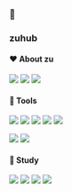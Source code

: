 ### 💖

### zuhub


#### ❤ About zu

<a href="https://blog.naver.com/zuyoe"><img src="https://img.shields.io/badge/Blog-03C75A?style=flat-square&logo=Micro.blog&logoColor=white"/></a> 
<a href="https://bramble-grain-7b3.notion.site/6dc446121b724374873eb076409d9b1d"><img src="https://img.shields.io/badge/Notion-000000?style=flat-square&logo=notion&logoColor=white"/></a>
<a href="https://www.instagram.com/zu.yoe/"><img src="https://img.shields.io/badge/Instagram-E4405F?style=flat-square&logo=Instagram&logoColor=white"/></a>


#### 🧡 Tools

<img src="https://img.shields.io/badge/Photoshop-0080FF?style=flat-square&logo=Adobe Photoshop&logoColor=white"/> <img src="https://img.shields.io/badge/Illustrator-FF9A00?style=flat-square&logo=Adobe Illustrator&logoColor=white"/> <img src="https://img.shields.io/badge/InDesign-FF3366?style=flat-square&logo=Adobe InDesign&logoColor=white"/> <img src="https://img.shields.io/badge/Lightroom-31A8FF?style=flat-square&logo=Adobe Lightroom&logoColor=white"/> <img src="https://img.shields.io/badge/XD-FF61F6?style=flat-square&logo=Adobe XD&logoColor=white"/> 

<img src="https://img.shields.io/badge/Visual Studio Code-007ACC?style=flat-square&logo=Visual Studio Code&logoColor=white"/> <img src="https://img.shields.io/badge/GitHub-181717?style=flat-square&logo=GitHub&logoColor=white"/>

#### 💛 Study 
<img src="https://img.shields.io/badge/HTML-E34F26?style=flat-square&logo=HTML5&logoColor=white"/> <img src="https://img.shields.io/badge/CSS-1572B6?style=flat-square&logo=HTML5&logoColor=white"/> <img src="https://img.shields.io/badge/HTML-F7DF1E?style=flat-square&logo=JavaScript&logoColor=white"/> <img src="https://img.shields.io/badge/React-61DAFB?style=flat-square&logo=React&logoColor=white"/>

